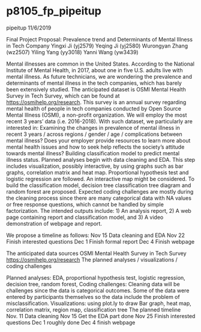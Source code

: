 p8105\_fp\_pipeitup
================
pipeitup
11/6/2019

Final Project Proposal: Prevalence trend and Determinants of Mental
Illness in Tech Company Yingxi Ji (yj2579) Yeqing Ji (yj2580) Wurongyan
Zhang (wz2507) Yiling Yang (yy3018) Yanni Wang (yw3439)

Mental illnesses are common in the United States. According to the
National Institute of Mental Health, in 2017, about one in five U.S.
adults live with mental illness. As future technicians, we are wondering
the prevalence and determinants of mental illness in the tech companies,
which has barely been extensively studied. The anticipated dataset is
OSMI Mental Health Survey in Tech Survey, which can be found at
<https://osmihelp.org/research>. This survey is an annual survey
regarding mental health of people in tech companies conducted by Open
Source Mental Illness (OSMI), a non-profit organization. We will employ
the most recent 3 years’ data (i.e. 2016-2018). With such dataset, we
particularly are interested in: Examining the changes in prevalence of
mental illness in recent 3 years / across regions / gender / age /
complications between mental illness? Does your employer provide
resources to learn more about mental health issues and how to seek help
reflects the society’s attitude towards mental illness? Building
classification model to predict mental illness status. Planned analyses
begin with data cleaning and EDA. This step includes visualization,
possibly interactive, by using graphs such as bar graphs, correlation
matrix and heat map. Proportional hypothesis test and logistic
regression are followed. An interactive map might be considered. To
build the classification model, decision tree classification tree
diagram and random forest are proposed. Expected coding challenges are
mostly during the cleaning process since there are many categorical data
with NA values or free response questions, which cannot be handled by
simple factorization. The intended outputs include: 1) An analysis
report, 2) A web page containing report and classification model, and 3)
A video demonstration of webpage and report.

We propose a timeline as follows: Nov 15 Data cleaning and EDA Nov 22
Finish interested questions Dec 1 Finish formal report Dec 4 Finish
webpage

The anticipated data sources OSMI Mental Health Survey in Tech Survey
<https://osmihelp.org/research> The planned analyses / visualizations /
coding challenges

Planned analyses: EDA, proportional hypothesis test, logistic
regression, decision tree, random forest, Coding challenges: Cleaning
data will be challenges since the data is categorical outcomes. Some of
the data were entered by participants themselves so the data include the
problem of misclassification. Visualizations: using plot.ly to draw Bar
graph, heat map, correlation matrix, region map, classification tree The
planned timeline Nov. 11 Data cleaning Nov 15 Get the EDA part done Nov
25 Finish interested questions Dec 1 roughly done Dec 4 finish webpage

